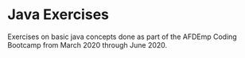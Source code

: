 # Java Exercises

Exercises on basic java concepts done as part of the AFDEmp Coding Bootcamp from March 2020 through June 2020.
